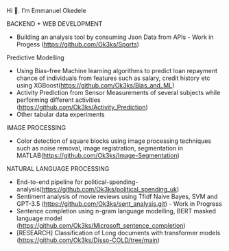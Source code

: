 Hi 👋. I’m Emmanuel Okedele

BACKEND + WEB DEVELOPMENT
- Building an analysis tool by consuming Json Data from APIs - Work in Progess (https://github.com/Ok3ks/Sports)

Predictive Modelling 

- Using Bias-free Machine learning algorithms to predict loan repayment chance of individuals from features such as salary, credit history etc using XGBoost(https://github.com/Ok3ks/Bias_and_ML)
- Activity Prediction from Sensor Measurements of several subjects while performing different activities (https://github.com/Ok3ks/Activity_Prediction)
- Other tabular data experiments

IMAGE PROCESSING

- Color detection of square blocks using image processing techniques such as noise removal, image registration, segmentation in MATLAB(https://github.com/Ok3ks/Image-Segmentation)

NATURAL LANGUAGE PROCESSING

- End-to-end pipeline for political-spending-analysis(https://github.com/Ok3ks/political_spending_uk)
- Sentiment analysis of movie reviews using Tfidf Naive Bayes, SVM and GPT-3.5 (https://github.com/Ok3ks/sent_analysis.git) - Work in Progress
- Sentence completion using n-gram language modelling, BERT masked language model (https://github.com/Ok3ks/Microsoft_sentence_completion)
- [RESEARCH] Classification of Long documents with transformer models (https://github.com/Ok3ks/Disso-COLD/tree/main)

